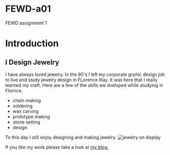 # FEWD-a01
FEWD assignment 1

# Introduction
## I Design Jewelry

I have always loved jewelry. In the 90's I left my corporate grphic design job to live and study jewelry design in FLorence Itlay. It was here that I really learned my craft. Here are a few of the skills we dveloped while studying in Flornce: 
* chain making 
* soldering 
* wax carving  
* prototype making 
* stone setting 
* design

To this day I still enjoy designing and making jewelry.
![jewelry on display](https://www.instagram.com/p/BazSVLSD-jz/?taken-by=kathleenlynagh)

If you like my work please take a look at [my blog.](https://kathleenlynagh.me)
